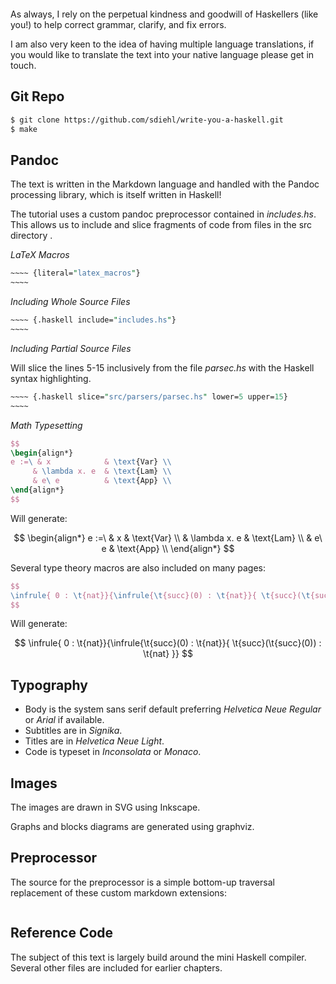 ~~~~ {literal="latex_macros"}
~~~~

As always, I rely on the perpetual kindness and goodwill of Haskellers (like
you!) to help correct grammar, clarify, and fix errors.

I am also very keen to the idea of having multiple language translations, if you
would like to translate the text into your native language please get in touch.

Git Repo
--------

```bash
$ git clone https://github.com/sdiehl/write-you-a-haskell.git
$ make
```

Pandoc
------

The text is written in the Markdown language and handled with the Pandoc
processing library, which is itself written in Haskell!

The tutorial uses a custom pandoc preprocessor contained in *includes.hs*.  This
allows us to include and slice fragments of code from files in the src directory
.

*LaTeX Macros*

```perl
~~~~ {literal="latex_macros"}
~~~~
```

*Including Whole Source Files*

```perl
~~~~ {.haskell include="includes.hs"}
~~~~
```

*Including Partial Source Files*

Will slice the lines 5-15 inclusively from the file *parsec.hs* with the Haskell
syntax highlighting.

```perl
~~~~ {.haskell slice="src/parsers/parsec.hs" lower=5 upper=15}
~~~~
```

*Math Typesetting*

```latex
$$
\begin{align*}
e :=\ & x            & \text{Var} \\ 
     & \lambda x. e  & \text{Lam} \\ 
     & e\ e          & \text{App} \\
\end{align*}
$$
```

Will generate:

$$
\begin{align*}
e :=\ & x            & \text{Var} \\ 
     & \lambda x. e  & \text{Lam} \\ 
     & e\ e          & \text{App} \\
\end{align*}
$$

Several type theory macros are also included on many pages:

```latex
$$
\infrule{ 0 : \t{nat}}{\infrule{\t{succ}(0) : \t{nat}}{ \t{succ}(\t{succ}(0)) : \t{nat} }}
$$
```

Will generate:

$$
\infrule{ 0 : \t{nat}}{\infrule{\t{succ}(0) : \t{nat}}{ \t{succ}(\t{succ}(0)) : \t{nat} }}
$$

Typography
----------

* Body is the system sans serif default preferring *Helvetica Neue Regular* or
  *Arial* if available.
* Subtitles are in *Signika*.
* Titles are in *Helvetica Neue Light*.
* Code is typeset in *Inconsolata* or *Monaco*.

Images
------

The images are drawn in SVG using Inkscape.

Graphs and blocks diagrams are generated using graphviz.

Preprocessor
------------

The source for the preprocessor is a simple bottom-up traversal replacement of
these custom markdown extensions:

~~~~ {.haskell include="includes.hs"}
~~~~

Reference Code
--------------

The subject of this text is largely build around the mini Haskell compiler.
Several other files are included for earlier chapters.

